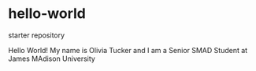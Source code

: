 # hello-world
starter repository 

Hello World! 
My name is Olivia Tucker and I am a Senior SMAD Student at James MAdison University 
